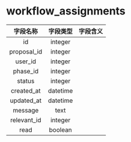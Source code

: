 # workflow_assignments

| 字段名称 | 字段类型 | 字段含义 |
| :-----: | :-----: | :-----: 
| id | integer |  |
| proposal_id | integer |  |
| user_id | integer |  |
| phase_id | integer |  |
| status | integer |  |
| created_at | datetime |  |
| updated_at | datetime |  |
| message | text |  |
| relevant_id | integer |  |
| read | boolean |  |

